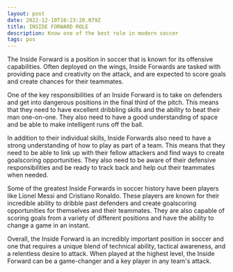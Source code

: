 ```yaml
---
layout: post
date: 2022-12-10T16:23:28.079Z
title: INSIDE FORWARD ROLE
description: Know one of the best role in modern soccer
tags: pos
---
```

The Inside Forward is a position in soccer that is known for its offensive capabilities. Often deployed on the wings, Inside Forwards are tasked with providing pace and creativity on the attack, and are expected to score goals and create chances for their teammates.

One of the key responsibilities of an Inside Forward is to take on defenders and get into dangerous positions in the final third of the pitch. This means that they need to have excellent dribbling skills and the ability to beat their man one-on-one. They also need to have a good understanding of space and be able to make intelligent runs off the ball.

In addition to their individual skills, Inside Forwards also need to have a strong understanding of how to play as part of a team. This means that they need to be able to link up with their fellow attackers and find ways to create goalscoring opportunities. They also need to be aware of their defensive responsibilities and be ready to track back and help out their teammates when needed.

Some of the greatest Inside Forwards in soccer history have been players like Lionel Messi and Cristiano Ronaldo. These players are known for their incredible ability to dribble past defenders and create goalscoring opportunities for themselves and their teammates. They are also capable of scoring goals from a variety of different positions and have the ability to change a game in an instant.

Overall, the Inside Forward is an incredibly important position in soccer and one that requires a unique blend of technical ability, tactical awareness, and a relentless desire to attack. When played at the highest level, the Inside Forward can be a game-changer and a key player in any team's attack.